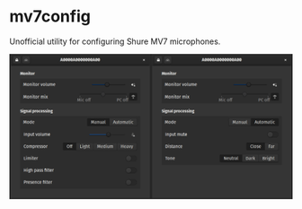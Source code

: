 # mv7config

Unofficial utility for configuring Shure MV7 microphones.

![Screenshot of the configuration panel](res/screenshot.png)
